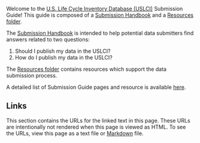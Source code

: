 Welcome to the [U.S. Life Cycle Inventory Database (USLCI)][uslci_landing] Submission Guide!  This guide is composed of a [Submission Handbook](submission-handbook.md) and a [Resources folder][resources_folder].

The [Submission Handbook](submission-handbook.md) is intended to help potential data submitters find answers related to two questions:
  1. Should I publish my data in the USLCI?
  2. How do I publish my data in the USLCI?

The [Resources folder][resources_folder] contains resources which support the data submission process.

A detailed list of Submission Guide pages and resource is available [here](table-of-contents.md).

## Links
This section contains the URLs for the linked text in this page. These URLs are intentionally not rendered when this page is viewed as HTML.  To see the URLs, view this page as a text file or [Markdown][markdown] file.  

[markdown]: https://daringfireball.net/projects/markdown/   
[uslci_landing]: http://www.nrel.gov/lci/  
[resources_folder]: https://github.com/zcoventry/Submission-Guide/tree/master/resources

